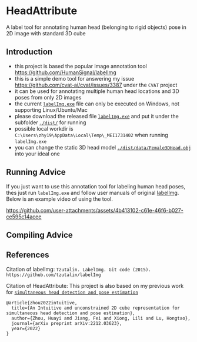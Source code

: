 # HeadAttribute
A label tool for annotating human head (belonging to rigid objects) pose in 2D image with standard 3D cube

## Introduction 
- this project is based the popular image annotation tool https://github.com/HumanSignal/labelImg
- this is a simple demo tool for answering my issue https://github.com/cvat-ai/cvat/issues/3387 under the `CVAT` project
- it can be used for annotating multiple human head locations and 3D poses from only 2D images
- the current [`labelImg.exe`](https://github.com/hnuzhy/HeadAttribute/releases/tag/v1.0) file can only be executed on Windows, not supporting Linux/Ubuntu/Mac
- please download the released file [`labelImg.exe`](https://github.com/hnuzhy/HeadAttribute/releases/tag/v1.0) and put it under the subfolder [`./dist/`](./dist/) for running
- possible local workdir is `C:\Users\zhy19\AppData\Local\Temp\_MEI1731402` when running `labelImg.exe`
- you can change the static 3D head model [`./dist/data/Female3DHead.obj`](./dist/data/Female3DHead.obj) into your ideal one

## Running Advice
If you just want to use this annotation tool for labeling human head poses, thes just run `labelImg.exe` and follow user manuals of original [labelImg](https://github.com/HumanSignal/labelImg). Below is an example video of using the tool.

https://github.com/user-attachments/assets/4b413102-c61e-46f6-b027-ce595c14acee


## Compiling Advice

## References
Citation of labelImg: `Tzutalin. LabelImg. Git code (2015). https://github.com/tzutalin/labelImg`

Citation of HeadAttribute: This project is also based on my previous work for [`simultaneous head detection and pose estimation`](https://arxiv.org/abs/2212.03623)
```
@article{zhou2022intuitive,
  title={An Intuitive and unconstrained 2D cube representation for simultaneous head detection and pose estimation},
  author={Zhou, Huayi and Jiang, Fei and Xiong, Lili and Lu, Hongtao},
  journal={arXiv preprint arXiv:2212.03623},
  year={2022}
}
```

